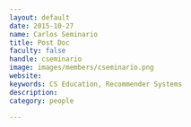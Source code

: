 ```yaml
---
layout: default
date: 2015-10-27
name: Carlos Seminario
title: Post Doc
faculty: false
handle: cseminario
image: images/members/cseminario.png
website: 
keywords: CS Education, Recommender Systems
description: 
category: people

---
```

